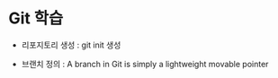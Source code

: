 # Git 학습

- 리포지토리 생성
  : git init 생성

- 브랜치 정의
  : A branch in Git is simply a lightweight movable pointer
